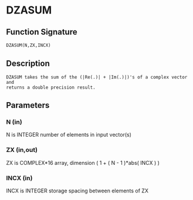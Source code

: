 # DZASUM

## Function Signature

```fortran
DZASUM(N,ZX,INCX)
```

## Description


    DZASUM takes the sum of the (|Re(.)| + |Im(.)|)'s of a complex vector and
    returns a double precision result.

## Parameters

### N (in)

N is INTEGER number of elements in input vector(s)

### ZX (in,out)

ZX is COMPLEX*16 array, dimension ( 1 + ( N - 1 )*abs( INCX ) )

### INCX (in)

INCX is INTEGER storage spacing between elements of ZX

